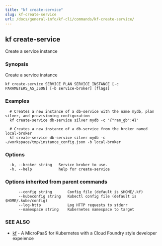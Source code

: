 ```yaml
---
title: "kf create-service"
slug: kf-create-service
url: /docs/general-info/kf-cli/commands/kf-create-service/
---
```

## kf create-service

Create a service instance

### Synopsis

Create a service instance

```
kf create-service SERVICE PLAN SERVICE_INSTANCE [-c PARAMETERS_AS_JSON] [-b service-broker] [flags]
```

### Examples

```
  # Creates a new instance of a db-service with the name mydb, plan silver, and provisioning configuration
  kf create-service db-service silver mydb -c '{"ram_gb":4}'
  
  # Creates a new instance of a db-service from the broker named local-broker
  kf create-service db-service silver mydb -c ~/workspace/tmp/instance_config.json -b local-broker
```

### Options

```
  -b, --broker string   Service broker to use.
  -h, --help            help for create-service
```

### Options inherited from parent commands

```
      --config string       Config file (default is $HOME/.kf)
      --kubeconfig string   Kubectl config file (default is $HOME/.kube/config)
      --log-http            Log HTTP requests to stderr
      --namespace string    Kubernetes namespace to target
```

### SEE ALSO

* [kf](/docs/general-info/kf-cli/commands/kf/)	 - A MicroPaaS for Kubernetes with a Cloud Foundry style developer expeience

